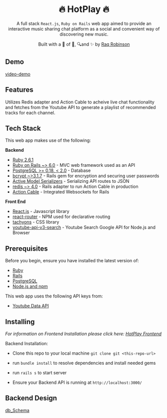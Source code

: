 <h1 align='center'><b>
🔥 HotPlay 🔥</b></h1>  
<p align='center'>
A full stack <code>React.js</code>, <code>Ruby on Rails</code> web app aimed to provide
an interactive music sharing chat platform as a social and convenient way of discovering new music.
</p>
 

<p align="center">
Built with a 🖤 of 🎵, 🔍and ✨ by <a href='https://github.com/robin-raq'> Raq
Robinson</a>
</p>

**Demo** 
------------
[video-demo](https://www.loom.com/share/4d50e0e68b004e8aafd0ee955836fb5d)

**Features**
------------

Utilizes Redis adapter and Action Cable to acheive live chat functionality and fetches from the Youtube API to generate a playlist of recommended tracks for each channel.

**Tech Stack**
--------------

This web app makes use of the following:

**Backend**

-   [Ruby 2.6.1](https://www.ruby-lang.org/en/)
-   [Ruby on Rails ~> 6.0](https://rubyonrails.org/) - MVC web framework used as an API
-   [PostgreSQL >= 0.18, < 2.0](https://www.postgresql.org/) - Database
-   [bcrypt ~>3.1.7](https://github.com/codahale/bcrypt-ruby) - Rails gem for encryption and securing user passwords
-   [Active Model Serializers](https://github.com/rails-api/active_model_serializers) - Serializing API routes to JSON
-   [redis ~> 4.0](https://github.com/redis/redis-rb) - Rails adapter to run Action Cable in production
-   [Action Cable](https://github.com/rails/rails/tree/master/actioncable) - Integrated Websockets for Rails

**Front End**

-   [React.js](https://reactjs.org/) - Javascript library
-   [react-router](https://github.com/ReactTraining/react-router#readme) - NPM used for declarative routing
-   [tachyons](https://tachyons.io/) - CSS library
-   [youtube-api-v3-search](https://www.npmjs.com/package/youtube-api-v3-search) - Youtube Search Google API for Node.js and Browser

**Prerequisites**
-----------------

Before you begin, ensure you have installed the latest version of:

-   [Ruby](https://www.ruby-lang.org/en/)
-   [Rails](https://rubyonrails.org/)
-   [PostgreSQL](https://www.postgresql.org/)
-   [Node.js and npm](https://nodejs.org/en/)

This web app uses the following API keys from:

-   [Youtube Data API](https://developers.google.com/youtube/v3)

**Installing**
--------------

*For information on Frontend Installation please click here: [HotPlay Frontend](https://github.com/robin-raq/hot-play)*

Backend Installation:

-   Clone this repo to your local machine `git clone git <this-repo-url>`

-   run `bundle install` to resolve dependencies and install needed gems

-   run `rails s` to start server

-   Ensure your Backend API is running at `http://localhost:3000/`


 **Backend Design**
-----------------------------------------------
[db_Schema](https://drive.google.com/file/d/17CoYfHh25qHwAPRhvzpoqU9EBf6v5y7N/view?usp=sharing)


